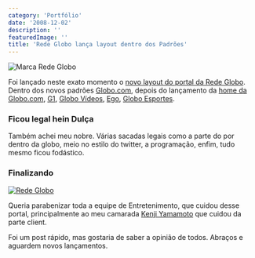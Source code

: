 ```yaml
---
category: 'Portfólio'
date: '2008-12-02'
description: ''
featuredImage: ''
title: 'Rede Globo lança layout dentro dos Padrões'
---
```


![Marca Rede Globo](/assets/images/posts/marca-redeglobo.jpg)

Foi lançado neste exato momento o [novo layout do portal da Rede Globo](http://redeglobo.globo.com/). Dentro dos novos padrões [Globo.com](http://www.globo.com), depois do lançamento da [home da Globo.com](/portal-globocom-lanca-sua-nova-home.html), [G1](/g1-o-portal-de-noticias-da-globocom-lanca-novo-layout.html), [Globo Vídeos](/globo-videos-nos-novos-padroes-globocom.html), [Ego](/ego-lanca-nova-versao-seguindo-os-novos-padroes-globocom.html), [Globo Esportes](/globo-esporte-lanca-sua-nova-versao.html).

### Ficou legal hein Dulça

Também achei meu nobre. Várias sacadas legais como a parte do por dentro da globo, meio no estilo do twitter, a programação, enfim, tudo mesmo ficou fodástico.

### Finalizando

[![](/assets/images/posts/thumb-redeglobo.jpg 'Rede Globo')](http://www.flickr.com/photos/kenjiys/3076334386/)

Queria parabenizar toda a equipe de Entretenimento, que cuidou desse portal, principalmente ao meu camarada [Kenji Yamamoto](http://www.kenjiyamamoto.com/blog/) que cuidou da parte client.

Foi um post rápido, mas gostaria de saber a opinião de todos. Abraços e aguardem novos lançamentos.
